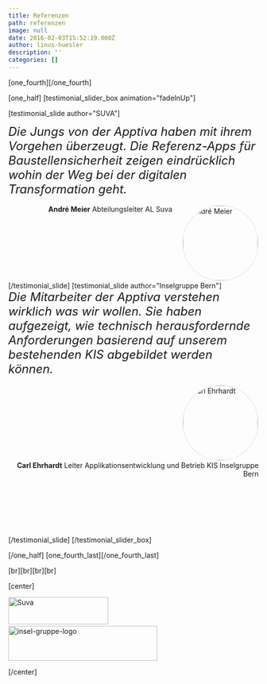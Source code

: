 ```yaml
---
title: Referenzen
path: referenzen
image: null
date: 2016-02-03T15:52:19.000Z
author: linus-huesler
description: ''
categories: []
---
```


[one_fourth][/one_fourth]

[one_half]
[testimonial_slider_box animation="fadeInUp"]

[testimonial_slide author="SUVA"]
<div style="font-size: 24px;"><em>Die Jungs von der Apptiva haben mit ihrem Vorgehen überzeugt. Die Referenz-Apps für Baustellensicherheit zeigen eindrücklich wohin der Weg bei der digitalen Transformation geht.</em></div>
&nbsp;
<div style="display: table; width: 100%;">
<div style="float: right; padding-left: 20px;"><img style="border-radius: 999px; border: 2px solid #eee;" src="http://apptiva.ch/wp-content/uploads/2016/02/andre-meier-suva-e1454514811685-150x150.jpg" alt="André Meier" width="150" height="150" class="alignnone size-thumbnail wp-image-1619" /></div>
<div style="float: right; display: table-cell; vertical-align: middle; height: 150px; text-align: right;"><strong>André Meier</strong>
Abteilungsleiter AL
Suva</div>
</div>
[/testimonial_slide]
[testimonial_slide author="Inselgruppe Bern"]
<div style="font-size: 24px;"><em>Die Mitarbeiter der Apptiva verstehen wirklich was wir wollen. Sie haben aufgezeigt, wie technisch herausfordernde Anforderungen basierend auf unserem bestehenden KIS abgebildet werden können.</em></div>
&nbsp;
<div style="display: table; width: 100%;">
<div style="float: right; padding-left: 20px;"><img style="border-radius: 999px; border: 2px solid #eee;" src="http://apptiva.ch/wp-content/uploads/2016/04/carl-ehrhardt.jpg" alt="Carl Ehrhardt" width="150" height="150" class="alignnone size-thumbnail wp-image-2339" /></div>
<div style="float: right; display: table-cell; vertical-align: middle; height: 150px; text-align: right;"><strong>Carl Ehrhardt</strong>
Leiter Applikationsentwicklung und Betrieb KIS
Inselgruppe Bern</div>
</div>
[/testimonial_slide]
[/testimonial_slider_box]

[/one_half]
[one_fourth_last][/one_fourth_last]

[br]<span>[br]</span><span>[br]</span><span>[br]</span>

[center]

<a href="http://www.suva.ch" target="_blank"><img src="http://apptiva.ch/wp-content/uploads/2015/07/suva.gif" alt="Suva" width="201" height="55" class="size-full wp-image-1582" /></a>      <a href="http://www.inselgruppe.ch" target="_blank"><img src="http://apptiva.ch/wp-content/uploads/2016/02/insel-gruppe-logo-300x70.png" alt="insel-gruppe-logo" width="300" height="70" class="alignnone wp-image-2373 size-medium" /></a>

<span>[/center]</span>